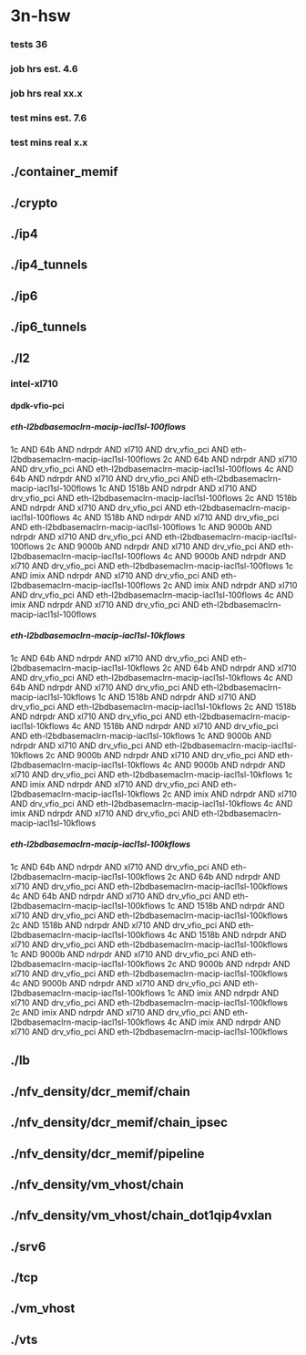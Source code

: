 # 3n-hsw
### tests 36
### job hrs est. 4.6
### job hrs real xx.x
### test mins est. 7.6
### test mins real x.x
## ./container_memif
## ./crypto
## ./ip4
## ./ip4_tunnels
## ./ip6
## ./ip6_tunnels
## ./l2
### intel-xl710
#### dpdk-vfio-pci
##### eth-l2bdbasemaclrn-macip-iacl1sl-100flows
1c AND 64b AND ndrpdr AND xl710 AND drv_vfio_pci AND eth-l2bdbasemaclrn-macip-iacl1sl-100flows
2c AND 64b AND ndrpdr AND xl710 AND drv_vfio_pci AND eth-l2bdbasemaclrn-macip-iacl1sl-100flows
4c AND 64b AND ndrpdr AND xl710 AND drv_vfio_pci AND eth-l2bdbasemaclrn-macip-iacl1sl-100flows
1c AND 1518b AND ndrpdr AND xl710 AND drv_vfio_pci AND eth-l2bdbasemaclrn-macip-iacl1sl-100flows
2c AND 1518b AND ndrpdr AND xl710 AND drv_vfio_pci AND eth-l2bdbasemaclrn-macip-iacl1sl-100flows
4c AND 1518b AND ndrpdr AND xl710 AND drv_vfio_pci AND eth-l2bdbasemaclrn-macip-iacl1sl-100flows
1c AND 9000b AND ndrpdr AND xl710 AND drv_vfio_pci AND eth-l2bdbasemaclrn-macip-iacl1sl-100flows
2c AND 9000b AND ndrpdr AND xl710 AND drv_vfio_pci AND eth-l2bdbasemaclrn-macip-iacl1sl-100flows
4c AND 9000b AND ndrpdr AND xl710 AND drv_vfio_pci AND eth-l2bdbasemaclrn-macip-iacl1sl-100flows
1c AND imix AND ndrpdr AND xl710 AND drv_vfio_pci AND eth-l2bdbasemaclrn-macip-iacl1sl-100flows
2c AND imix AND ndrpdr AND xl710 AND drv_vfio_pci AND eth-l2bdbasemaclrn-macip-iacl1sl-100flows
4c AND imix AND ndrpdr AND xl710 AND drv_vfio_pci AND eth-l2bdbasemaclrn-macip-iacl1sl-100flows
##### eth-l2bdbasemaclrn-macip-iacl1sl-10kflows
1c AND 64b AND ndrpdr AND xl710 AND drv_vfio_pci AND eth-l2bdbasemaclrn-macip-iacl1sl-10kflows
2c AND 64b AND ndrpdr AND xl710 AND drv_vfio_pci AND eth-l2bdbasemaclrn-macip-iacl1sl-10kflows
4c AND 64b AND ndrpdr AND xl710 AND drv_vfio_pci AND eth-l2bdbasemaclrn-macip-iacl1sl-10kflows
1c AND 1518b AND ndrpdr AND xl710 AND drv_vfio_pci AND eth-l2bdbasemaclrn-macip-iacl1sl-10kflows
2c AND 1518b AND ndrpdr AND xl710 AND drv_vfio_pci AND eth-l2bdbasemaclrn-macip-iacl1sl-10kflows
4c AND 1518b AND ndrpdr AND xl710 AND drv_vfio_pci AND eth-l2bdbasemaclrn-macip-iacl1sl-10kflows
1c AND 9000b AND ndrpdr AND xl710 AND drv_vfio_pci AND eth-l2bdbasemaclrn-macip-iacl1sl-10kflows
2c AND 9000b AND ndrpdr AND xl710 AND drv_vfio_pci AND eth-l2bdbasemaclrn-macip-iacl1sl-10kflows
4c AND 9000b AND ndrpdr AND xl710 AND drv_vfio_pci AND eth-l2bdbasemaclrn-macip-iacl1sl-10kflows
1c AND imix AND ndrpdr AND xl710 AND drv_vfio_pci AND eth-l2bdbasemaclrn-macip-iacl1sl-10kflows
2c AND imix AND ndrpdr AND xl710 AND drv_vfio_pci AND eth-l2bdbasemaclrn-macip-iacl1sl-10kflows
4c AND imix AND ndrpdr AND xl710 AND drv_vfio_pci AND eth-l2bdbasemaclrn-macip-iacl1sl-10kflows
##### eth-l2bdbasemaclrn-macip-iacl1sl-100kflows
1c AND 64b AND ndrpdr AND xl710 AND drv_vfio_pci AND eth-l2bdbasemaclrn-macip-iacl1sl-100kflows
2c AND 64b AND ndrpdr AND xl710 AND drv_vfio_pci AND eth-l2bdbasemaclrn-macip-iacl1sl-100kflows
4c AND 64b AND ndrpdr AND xl710 AND drv_vfio_pci AND eth-l2bdbasemaclrn-macip-iacl1sl-100kflows
1c AND 1518b AND ndrpdr AND xl710 AND drv_vfio_pci AND eth-l2bdbasemaclrn-macip-iacl1sl-100kflows
2c AND 1518b AND ndrpdr AND xl710 AND drv_vfio_pci AND eth-l2bdbasemaclrn-macip-iacl1sl-100kflows
4c AND 1518b AND ndrpdr AND xl710 AND drv_vfio_pci AND eth-l2bdbasemaclrn-macip-iacl1sl-100kflows
1c AND 9000b AND ndrpdr AND xl710 AND drv_vfio_pci AND eth-l2bdbasemaclrn-macip-iacl1sl-100kflows
2c AND 9000b AND ndrpdr AND xl710 AND drv_vfio_pci AND eth-l2bdbasemaclrn-macip-iacl1sl-100kflows
4c AND 9000b AND ndrpdr AND xl710 AND drv_vfio_pci AND eth-l2bdbasemaclrn-macip-iacl1sl-100kflows
1c AND imix AND ndrpdr AND xl710 AND drv_vfio_pci AND eth-l2bdbasemaclrn-macip-iacl1sl-100kflows
2c AND imix AND ndrpdr AND xl710 AND drv_vfio_pci AND eth-l2bdbasemaclrn-macip-iacl1sl-100kflows
4c AND imix AND ndrpdr AND xl710 AND drv_vfio_pci AND eth-l2bdbasemaclrn-macip-iacl1sl-100kflows
## ./lb
## ./nfv_density/dcr_memif/chain
## ./nfv_density/dcr_memif/chain_ipsec
## ./nfv_density/dcr_memif/pipeline
## ./nfv_density/vm_vhost/chain
## ./nfv_density/vm_vhost/chain_dot1qip4vxlan
## ./srv6
## ./tcp
## ./vm_vhost
## ./vts
